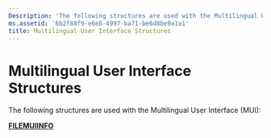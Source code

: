 ```yaml
---
Description: 'The following structures are used with the Multilingual User Interface (MUI):'
ms.assetid: '6b2f88f9-e6e8-4997-ba71-be6d8be9a1a1'
title: Multilingual User Interface Structures
---
```


# Multilingual User Interface Structures

The following structures are used with the Multilingual User Interface (MUI):

[**FILEMUIINFO**](filemuiinfo.md)

 

 



